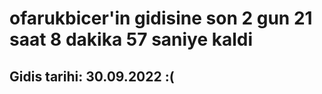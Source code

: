 # ofarukbicer'in gidisine son 2 gun 21 saat 8 dakika 57 saniye kaldi

## Gidis tarihi: 30.09.2022 :(